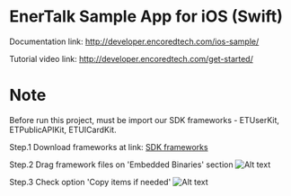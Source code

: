 # EnerTalk Sample App for iOS (Swift)


Documentation link: http://developer.encoredtech.com/ios-sample/

Tutorial video link: http://developer.encoredtech.com/get-started/


Note
====
Before run this project, must be import our SDK frameworks - ETUserKit, ETPublicAPIKit, ETUICardKit.

Step.1 Download frameworks at link:
[SDK frameworks](http://developer.encoredtech.com/wp-content/uploads/2016/03/ETSDKs-v0.5.zip)

Step.2 Drag framework files on 'Embedded Binaries' section
![Alt text](https://s3-ap-northeast-1.amazonaws.com/enertalk-home/screenshots/etsample_app01.png?raw=true "Drag frameworks")

Step.3 Check option 'Copy items if needed'
![Alt text](https://s3-ap-northeast-1.amazonaws.com/enertalk-home/screenshots/etsample_app02.png?raw=true "Check option")
